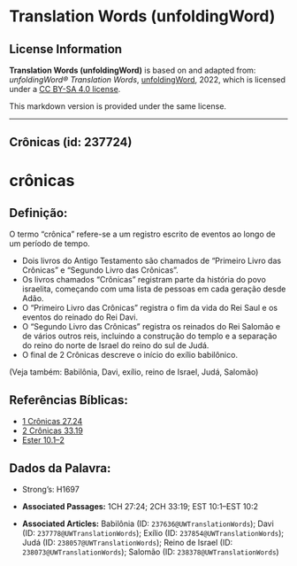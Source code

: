 # Translation Words (unfoldingWord)

## License Information

**Translation Words (unfoldingWord)** is based on and adapted from: _unfoldingWord® Translation Words_, [unfoldingWord](https://unfoldingword.org/utw), 2022, which is licensed under a [CC BY-SA 4.0 license](https://creativecommons.org/licenses/by-sa/4.0/legalcode.en).

This markdown version is provided under the same license.



--------------------------------

## Crônicas (id: 237724)

crônicas
========

Definição:
----------

O termo “crônica” refere\-se a um registro escrito de eventos ao longo de um período de tempo.

* Dois livros do Antigo Testamento são chamados de “Primeiro Livro das Crônicas” e “Segundo Livro das Crônicas”.
* Os livros chamados “Crônicas” registram parte da história do povo israelita, começando com uma lista de pessoas em cada geração desde Adão.
* O “Primeiro Livro das Crônicas” registra o fim da vida do Rei Saul e os eventos do reinado do Rei Davi.
* O “Segundo Livro das Crônicas” registra os reinados do Rei Salomão e de vários outros reis, incluindo a construção do templo e a separação do reino do norte de Israel do reino do sul de Judá.
* O final de 2 Crônicas descreve o início do exílio babilônico.

(Veja também: Babilônia, Davi, exílio, reino de Israel, Judá, Salomão)

Referências Bíblicas:
---------------------

* [1 Crônicas 27\.24](https://ref.ly/1Chr27:24)
* [2 Crônicas 33\.19](https://ref.ly/2Chr33:19)
* [Ester 10\.1–2](https://ref.ly/Esth10:1-Esth10:2)

Dados da Palavra:
-----------------

* Strong’s: H1697

* **Associated Passages:** 1CH 27:24; 2CH 33:19; EST 10:1–EST 10:2
* **Associated Articles:** Babilônia (ID: `237636@UWTranslationWords`); Davi (ID: `237778@UWTranslationWords`); Exílio (ID: `237854@UWTranslationWords`); Judá (ID: `238057@UWTranslationWords`); Reino de Israel (ID: `238073@UWTranslationWords`); Salomão (ID: `238378@UWTranslationWords`)

